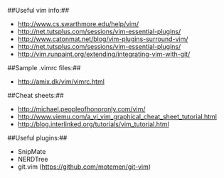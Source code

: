 ##Useful vim info:##

* http://www.cs.swarthmore.edu/help/vim/
* http://net.tutsplus.com/sessions/vim-essential-plugins/ 
* http://www.catonmat.net/blog/vim-plugins-surround-vim/
* http://net.tutsplus.com/sessions/vim-essential-plugins/
* http://vim.runpaint.org/extending/integrating-vim-with-git/

##Sample .vimrc files:##
* http://amix.dk/vim/vimrc.html

##Cheat sheets:##
* http://michael.peopleofhonoronly.com/vim/
* http://www.viemu.com/a_vi_vim_graphical_cheat_sheet_tutorial.html
* http://blog.interlinked.org/tutorials/vim_tutorial.html

##Useful plugins:##
* SnipMate
* NERDTree
* git.vim (https://github.com/motemen/git-vim)
